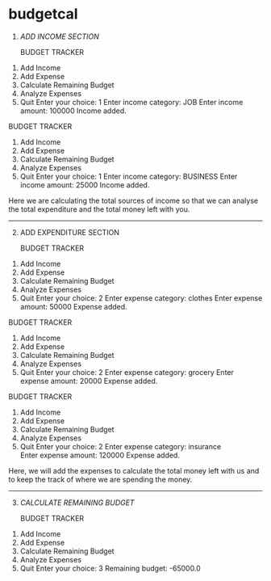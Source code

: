 # budgetcal
1) *ADD INCOME SECTION*

   BUDGET TRACKER
1. Add Income
2. Add Expense
3. Calculate Remaining Budget
4. Analyze Expenses
5. Quit
Enter your choice: 1
Enter income category: JOB
Enter income amount: 100000
Income added.

BUDGET TRACKER
1. Add Income
2. Add Expense
3. Calculate Remaining Budget
4. Analyze Expenses
5. Quit
Enter your choice: 1
Enter income category: BUSINESS
Enter income amount: 25000
Income added.

Here we are calculating the total sources of income so that we can analyse the total expenditure and the total money left with you.
________________________________________________________________________________________________________________________________________________

2) ADD EXPENDITURE SECTION

   BUDGET TRACKER
1. Add Income
2. Add Expense
3. Calculate Remaining Budget
4. Analyze Expenses
5. Quit
Enter your choice: 2
Enter expense category: clothes
Enter expense amount: 50000
Expense added.


BUDGET TRACKER
1. Add Income
2. Add Expense
3. Calculate Remaining Budget
4. Analyze Expenses
5. Quit
Enter your choice: 2
Enter expense category: grocery
Enter expense amount: 20000
Expense added.


BUDGET TRACKER
1. Add Income
2. Add Expense
3. Calculate Remaining Budget
4. Analyze Expenses
5. Quit
Enter your choice: 2
Enter expense category: insurance  
Enter expense amount: 120000
Expense added.

Here, we will add the expenses to calculate the total money left with us and to keep the track of where we are spending the money.
_________________________________________________________________________________________________________________________________________

3) *CALCULATE REMAINING BUDGET*

   BUDGET TRACKER
1. Add Income
2. Add Expense
3. Calculate Remaining Budget
4. Analyze Expenses
5. Quit
Enter your choice: 3
Remaining budget: -65000.0
